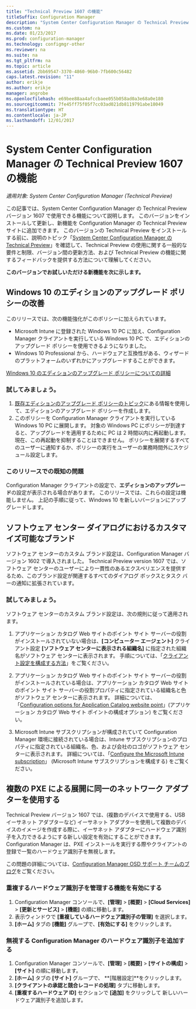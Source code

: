```yaml
---
title: "Technical Preview 1607 の機能"
titleSuffix: Configuration Manager
description: "System Center Configuration Manager の Technical Preview バージョン 1607 で使用できる機能について説明します。"
ms.custom: na
ms.date: 01/23/2017
ms.prod: configuration-manager
ms.technology: configmgr-other
ms.reviewer: na
ms.suite: na
ms.tgt_pltfrm: na
ms.topic: article
ms.assetid: 2bb69547-3370-4860-96b0-7fb600c56482
caps.latest.revision: "11"
author: erikje
ms.author: erikje
manager: angrobe
ms.openlocfilehash: e69bee88aa4afccbaee055b058ad0a3e68a0e180
ms.sourcegitcommit: 7fe45ff75f05f7cc03ad021db8119791abe18049
ms.translationtype: HT
ms.contentlocale: ja-JP
ms.lasthandoff: 12/01/2017
---
```

# <a name="capabilities-in-technical-preview-1607-for-system-center-configuration-manager"></a>System Center Configuration Manager の Technical Preview 1607 の機能

*適用対象: System Center Configuration Manager (Technical Preview)*

この記事では、System Center Configuration Manager の Technical Preview バージョン 1607 で使用できる機能について説明します。 このバージョンをインストールして更新し、新機能を Configuration Manager の Technical Preview サイトに追加できます。      このバージョンの Technical Preview をインストールする前に、説明のトピック「[System Center Configuration Manager の Technical Preview](../../core/get-started/technical-preview.md)」を確認して、Technical Preview の使用に関する一般的な要件と制限、バージョン間の更新方法、および Technical Preview の機能に関するフィードバックを提供する方法について理解してください。    


**このバージョンでお試しいただける新機能を次に示します。**  

## <a name="dmp_edition"></a>Windows 10 のエディションのアップグレード ポリシーの改善

このリリースでは、次の機能強化がこのポリシーに加えられています。

* Microsoft Intune に登録された Windows 10 PC に加え、Configuration Manager クライアントを実行している Windows 10 PC で、エディションのアップグレード ポリシーを使用できるようになりました。
* Windows 10 Professional から、ハードウェアと互換性がある、ウィザードのプラットフォームのいずれかにアップグレードすることができます。

[Windows 10 のエディションのアップグレード ポリシーについての詳細](/sccm/compliance/deploy-use/upgrade-windows-version)

### <a name="try-it-out"></a>試してみましょう。

1. [既存エディションのアップグレード ポリシーのトピック](/sccm/compliance/deploy-use/upgrade-windows-version)にある情報を使用して、エディションのアップグレード ポリシーを作成します。
2. このポリシーを Configuration Manager クライアントを実行している Windows 10 PC に展開します。
対象の Windows PC にポリシーが到達すると、アップグレードを適用するために PC は 2 時間以内に再起動します。 現在、この再起動を抑制することはできません。 ポリシーを展開するすべてのユーザーに通知するか、ポリシーの実行をユーザーの業務時間外にスケジュール設定します。

### <a name="known-issue-with-this-release"></a>このリリースでの既知の問題
Configuration Manager クライアントの設定で、**エディションのアップグレード**の設定が表示される場合があります。 このリリースでは、これらの設定は機能しません。 上記の手順に従って、Windows 10 を新しいバージョンにアップグレードします。

## <a name="customizable-branding-for-software-center-dialogs"></a>ソフトウェア センター ダイアログにおけるカスタマイズ可能なブランド

ソフトウェア センターのカスタム ブランド設定は、Configuration Manager バージョン 1602 で導入されました。 Technical Preview version 1607 では、ソフトウェア センターのユーザーにより一貫性のあるエクスペリエンスを提供するため、このブランド設定が関連するすべてのダイアログ ボックスとタスク バーの通知に拡張されています。

### <a name="try-it-out"></a>試してみましょう。

ソフトウェア センターのカスタム ブランド設定は、次の規則に従って適用されます。

1. アプリケーション カタログ Web サイトのポイント サイト サーバーの役割がインストールされていない場合は、**[コンピューター エージェント]** クライアント設定 **[ソフトウェア センターに表示される組織名]** に指定された組織名がソフトウェア センターに表示されます。 手順については、「[クライアント設定を構成する方法](../../core/clients/deploy/configure-client-settings.md)」をご覧ください。

2. アプリケーション カタログ Web サイトのポイント サイト サーバーの役割がインストールされている場合は、アプリケーション カタログ Web サイトのポイント サイト サーバーの役割プロパティに指定されている組織名と色がソフトウェア センターに表示されます。 詳細については、「[Configuration options for Application Catalog website point](../../core/servers/deploy/configure/configuration-options-for-site-system-roles.md#BKMK_ApplicationCatalog_Website)」(アプリケーション カタログ Web サイト ポイントの構成オプション) をご覧ください。

3. Microsoft Intune サブスクリプションが構成されていて Configuration Manager 環境に接続されている場合は、Intune サブスクリプションのプロパティに指定されている組織名、色、および会社のロゴがソフトウェア センターに表示されます。 詳細については、「[Configure the Microsoft Intune subscription](/mdm/deploy-use/configure-intune-subscription)」 (Microsoft Intune サブスクリプションを構成する) をご覧ください。

## <a name="use-the-same-network-adapter-for-multiple-pxe-initiated-deployments"></a>複数の PXE による展開に同一のネットワーク アダプターを使用する
Technical Preview バージョン 1607 では、(複数のデバイスで使用する、USB イーサネット アダプターなど) イーサネット アダプターを使用して複数のデバイスのイメージを作成する際に、イーサネット アダプターにハードウェア識別子を入力できるようにする新しい設定を有効にすることができます。 Configuration Manager は、PXE インストールを実行する際やクライアントの登録で一覧のハードウェア識別子を無視します。

この問題の詳細については、[Configuration Manager OSD サポート チームのブログ](https://blogs.technet.microsoft.com/system_center_configuration_manager_operating_system_deployment_support_blog/2015/08/27/reusing-the-same-nic-for-multiple-pxe-initiated-deployments-in-system-center-configuration-manger-osd/)をご覧ください。  

### <a name="enable-the-feature-to-manage-duplicate-hardware-identifiers"></a>重複するハードウェア識別子を管理する機能を有効にする  
1. Configuration Manager コンソールで、**[管理]** > **[概要]** > **[Cloud Services]** > **[更新とサービス]** > **[機能]** の順に移動します。
2. 表示ウィンドウで **[重複しているハードウェア識別子の管理]** を選択します。
3. **[ホーム]** タブの **[機能]** グループで、**[有効にする]** をクリックします。

### <a name="add-hardware-identifiers-for-configuration-manager-to-ignore"></a>無視する Configuration Manager のハードウェア識別子を追加する  
1. Configuration Manager コンソールで、**[管理]** > **[概要]** > **[サイトの構成]** > **[サイト]** の順に移動します。
2. **[ホーム]** タブの **[サイト]** グループで、 **[階層設定]**をクリックします。
3. **[クライアントの承認と競合レコードの処理]** タブに移動します。
4. **[重複するハードウェア ID]** セクションで **[追加]** をクリックして 新しいハードウェア識別子を追加します。
